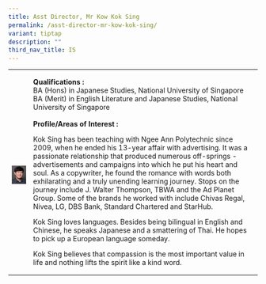 ```yaml
---
title: Asst Director, Mr Kow Kok Sing
permalink: /asst-director-mr-kow-kok-sing/
variant: tiptap
description: ""
third_nav_title: IS
---
```

<table>
<tbody>
<tr>
<td rowspan="1" colspan="1">
<p></p>
<div class="isomer-image-wrapper">
<img style="width: 100%" height="auto" width="100%" alt="Image of Assistant Director, Mr Kow Kok Sing" src="/images/IS/IS_KOW_KOK_SING_8816.jpg">
</div>
</td>
<td rowspan="1" colspan="1">
<p><strong>Qualifications :</strong>
<br>BA (Hons) in Japanese Studies, National University of Singapore
<br>BA (Merit) in English Literature and Japanese Studies, National University
of Singapore
<br>
<br><strong>Profile/Areas of Interest :</strong>
</p>
<p>Kok Sing has been teaching with Ngee Ann Polytechnic since 2009, when
he ended his 13-year affair with advertising. It was a passionate relationship
that produced numerous off-springs - advertisements and campaigns into
which he put his heart and soul. As a copywriter, he found the romance
with words both exhilarating and a truly unending learning journey. Stops
on the journey include J. Walter Thompson, TBWA and the Ad Planet Group.
Some of the brands he worked with include Chivas Regal, Nivea, LG, DBS
Bank, Standard Chartered and StarHub.</p>
<p>Kok Sing loves languages. Besides being bilingual in English and Chinese,
he speaks Japanese and a smattering of Thai. He hopes to pick up a European
language someday.</p>
<p>Kok Sing believes that compassion is the most important value in life
and nothing lifts the spirit like a kind word.</p>
</td>
</tr>
</tbody>
</table>
<p></p>